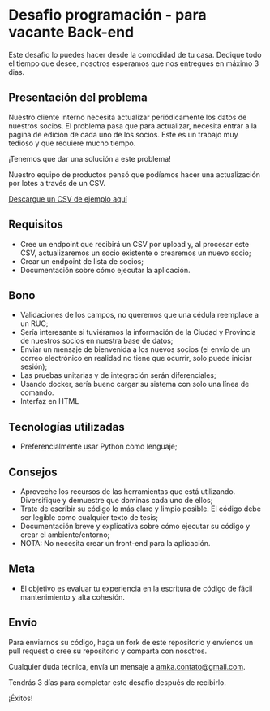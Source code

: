 # Desafio programación - para vacante Back-end

Este desafio lo puedes hacer desde la comodidad de tu casa. Dedique todo el tiempo que desee, nosotros esperamos que nos entregues en máximo 3 dias.

## Presentación del problema

Nuestro cliente interno necesita actualizar periódicamente los datos de nuestros socios. El problema pasa que para actualizar, necesita entrar a la página de edición de cada uno de los socios. Este es un trabajo muy tedioso y que requiere mucho tiempo.

¡Tenemos que dar una solución a este problema!

Nuestro equipo de productos pensó que podíamos hacer una actualización por lotes a través de un CSV.

[Descargue un CSV de ejemplo aquí](example.csv)

## Requisitos

- Cree un endpoint que recibirá un CSV por upload y, al procesar este CSV, actualizaremos un socio existente o crearemos un nuevo socio;
- Crear un endpoint de lista de socios;
- Documentación sobre cómo ejecutar la aplicación.

## Bono

- Validaciones de los campos, no queremos que una cédula reemplace a un RUC;
- Sería interesante si tuviéramos la información de la Ciudad y Provincia de nuestros socios en nuestra base de datos;
- Enviar un mensaje de bienvenida a los nuevos socios (el envío de un correo electrónico en realidad no tiene que ocurrir, solo puede iniciar sesión);
- Las pruebas unitarias y de integración serán diferenciales;
- Usando docker, sería bueno cargar su sistema con solo una línea de comando.
- Interfaz en HTML

## Tecnologías utilizadas

- Preferencialmente usar Python como lenguaje;

## Consejos

- Aproveche los recursos de las herramientas que está utilizando. Diversifique y demuestre que dominas cada uno de ellos;
- Trate de escribir su código lo más claro y limpio posible. El código debe ser legible como cualquier texto de tesis;
- Documentación breve y explicativa sobre cómo ejecutar su código y crear el ambiente/entorno;
- NOTA: No necesita crear un front-end para la aplicación.

## Meta

- El objetivo es evaluar tu experiencia en la escritura de código de fácil mantenimiento y alta cohesión.

## Envío

Para enviarnos su código, haga un fork de este repositorio y envíenos un pull request o cree su repositorio y comparta con nosotros.

Cualquier duda técnica, envía un mensaje a amka.contato@gmail.com.

Tendrás 3 días para completar este desafio después de recibirlo.

¡Éxitos!
